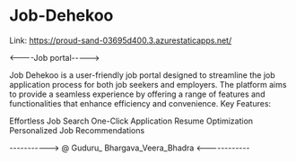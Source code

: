 # Job-Dehekoo

Link: https://proud-sand-03695d400.3.azurestaticapps.net/

<----Job portal----->

Job Dehekoo is a user-friendly job portal designed to streamline the job application process for both job seekers and employers. The platform aims to provide a seamless experience by offering a range of features and functionalities that enhance efficiency and convenience. Key Features:

Effortless Job Search
One-Click Application
Resume Optimization
Personalized Job Recommendations


-----------> @ Guduru_ Bhargava_Veera_Bhadra <------------
